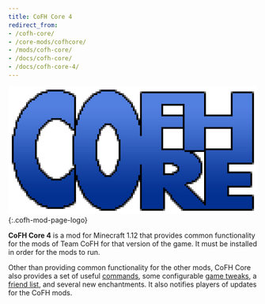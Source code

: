 ```yaml
---
title: CoFH Core 4
redirect_from:
- /cofh-core/
- /core-mods/cofhcore/
- /mods/cofh-core/
- /docs/cofh-core/
- /docs/cofh-core-4/
---
```


![CoFH Core logo](/assets/images/modlogos/cofh-core.png){:.cofh-mod-page-logo}


**CoFH Core 4** is a mod for Minecraft 1.12 that provides common functionality
for the mods of Team CoFH for that version of the game. It must be installed in
order for the mods to run.

Other than providing common functionality for the other mods, CoFH Core also
provides a set of useful [commands](/docs/1.12/cofh-core-4/commands/), some
configurable [game tweaks](/docs/1.12/cofh-core-4/tweaks/), a [friend
list](/docs/1.12/cofh-core-4/friend-list/), and several new enchantments. It also
notifies players of updates for the CoFH mods.
